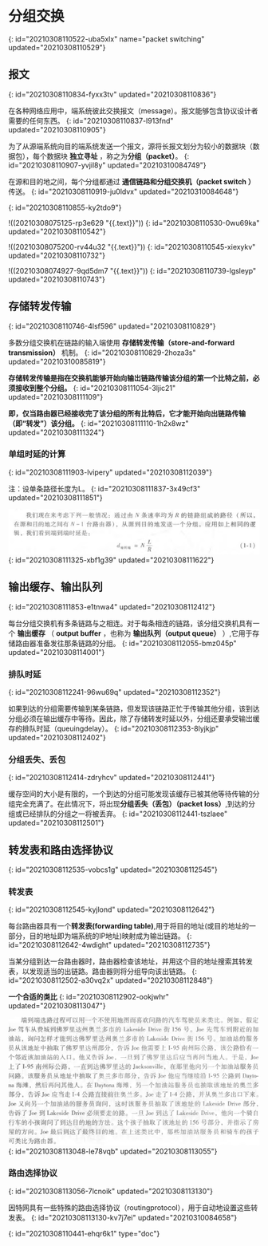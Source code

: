 # 分组交换
{: id="20210308110522-uba5xlx" name="packet switching" updated="20210308110529"}

## 报文
{: id="20210308110834-fyxx3tv" updated="20210308110836"}

在各种网络应用中，端系统彼此交换报文（message）。报文能够包含协议设计者需要的任何东西。
{: id="20210308110837-l913fnd" updated="20210308110905"}

为了从源端系统向目的端系统发送一个报文，源将长报文划分为较小的数据块（数据包），每个数据块 **独立寻址** ，称之为**分组（packet）**。
{: id="20210308110907-yvjil8y" updated="20210310084749"}

在源和目的地之间，每个分组都通过 **通信链路和分组交换机（packet switch ）** 传送。
{: id="20210308110919-ju0ldvx" updated="20210310084648"}

{: id="20210308110855-ky2tdo9"}

!((20210308075125-rp3e629 "{{.text}}"))
{: id="20210308110530-0wu69ka" updated="20210308110542"}

!((20210308075200-rv44u32 "{{.text}}"))
{: id="20210308110545-xiexykv" updated="20210308110732"}

!((20210308074927-9qd5dm7 "{{.text}}"))
{: id="20210308110739-lgsleyp" updated="20210308110743"}

## 存储转发传输
{: id="20210308110746-4lsf596" updated="20210308110829"}

多数分组交换机在链路的输入端使用 **存储转发传输（store-and-forward transmission）** 机制。
{: id="20210308110829-2hoza3s" updated="20210310085819"}

**存储转发传输是指在交换机能够开始向输岀链路传输该分组的第一个比特之前，必须接收到整个分组。**
{: id="20210308111054-3ljic21" updated="20210308111109"}

**即，仅当路由器已经接收完了该分组的所有比特后，它才能开始向出链路传输（即“转发”）该分组。**
{: id="20210308111110-1h2x8wz" updated="20210308111324"}

### 单组时延的计算
{: id="20210308111903-lvipery" updated="20210308112039"}

注：设单条路径长度为L。
{: id="20210308111837-3x49cf3" updated="20210308111851"}

![image.png](assets/image-20210308111622-tps292s.png)
{: id="20210308111325-xbf1g39" updated="20210308111622"}

## 输出缓存、输出队列
{: id="20210308111853-e1tnwa4" updated="20210308112412"}

每台分组交换机有多条链路与之相连。对于每条相连的链路，该分组交换机具有一个 **输出缓存** （ **output buffer** ，也称为 **输出队列（output queue）** ）,它用于存储路由器准备发往那条链路的分组。
{: id="20210308112055-bmz045p" updated="20210308114001"}

### 排队时延
{: id="20210308112241-96wu69q" updated="20210308112352"}

如果到达的分组需要传输到某条链路，但发现该链路正忙于传输其他分组，该到达分组必须在输出缓存中等待。因此，除了存储转发时延以外，分组还要承受输岀缓存的排队时延（queuingdelay）。
{: id="20210308112353-8lyjkjp" updated="20210308112402"}

### 分组丢失、丢包
{: id="20210308112414-zdryhcv" updated="20210308112441"}

缓存空间的大小是有限的，一个到达的分组可能发现该缓存已被其他等待传输的分组完全充满了。在此情况下，将出现**分组丢失（丢包）（packet loss）**,到达的分组或已经排队的分组之一将被丢弃。
{: id="20210308112441-tszlaee" updated="20210308112501"}

## 转发表和路由选择协议
{: id="20210308112535-vobcs1g" updated="20210308112545"}

### 转发表
{: id="20210308112545-kyjlond" updated="20210308112642"}

每台路由器具有一个**转发表(forwarding table)**,用于将目的地址(或目的地址的一部分，目的地址即为端系统的IP地址)映射成为输岀链路。
{: id="20210308112642-4wdight" updated="20210308112735"}

当某分组到达一台路由器时，路由器检查该地址，并用这个目的地址搜索其转发表，以发现适当的出链路。路由器则将分组导向该出链路。
{: id="20210308112502-a30vq2x" updated="20210308112848"}

**一个合适的类比**
{: id="20210308112902-ookjwhr" updated="20210308113047"}

![image.png](assets/image-20210308113055-hw0mwgq.png)
{: id="20210308113048-le78vqb" updated="20210308113055"}

### 路由选择协议
{: id="20210308113056-7lcnoik" updated="20210308113130"}

因特网具有一些特殊的路由选择协议（routingprotocol），用于自动地设置这些转发表。
{: id="20210308113130-kv7j7ei" updated="20210310084658"}


{: id="20210308110441-ehqr6k1" type="doc"}
